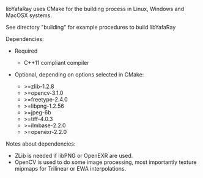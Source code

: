 libYafaRay uses CMake for the building process in Linux, Windows and MacOSX systems.

See directory "building" for example procedures to build libYafaRay

Dependencies:
  * Required
    * C++11 compliant compiler

  * Optional, depending on options selected in CMake:
    * \>=zlib-1.2.8
    * \>=opencv-3.1.0
    * \>=freetype-2.4.0
    * \>=libpng-1.2.56
    * \>=jpeg-6b
    * \>=tiff-4.0.3
    * \>=ilmbase-2.2.0
    * \>=openexr-2.2.0

Notes about dependencies:
 * ZLib is needed if libPNG or OpenEXR are used.
 * OpenCV is used to do some image processing, most importantly texture mipmaps for Trilinear or EWA interpolations.
